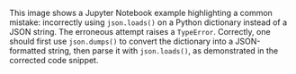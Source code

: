 This image shows a Jupyter Notebook example highlighting a common mistake: incorrectly using `json.loads()` on a Python dictionary instead of a JSON string. The erroneous attempt raises a `TypeError`. Correctly, one should first use `json.dumps()` to convert the dictionary into a JSON-formatted string, then parse it with `json.loads()`, as demonstrated in the corrected code snippet.